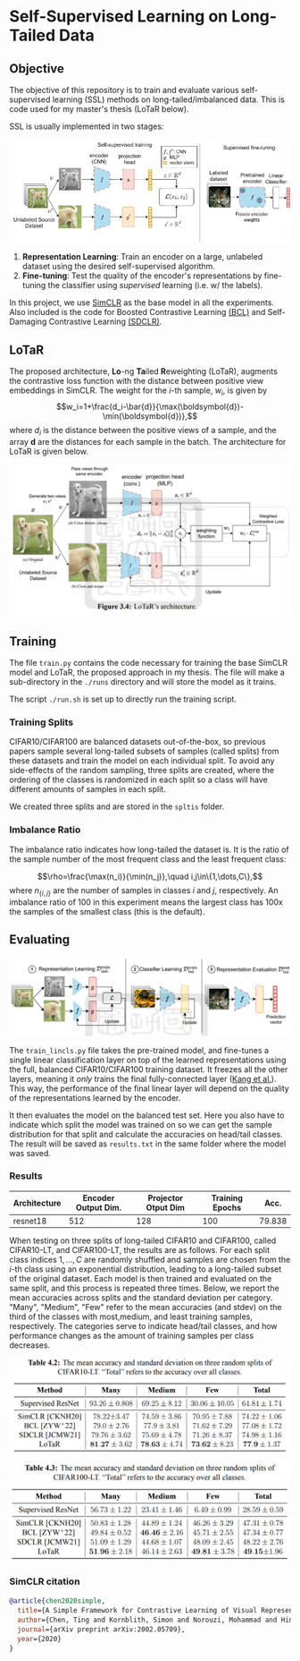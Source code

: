 # Self-Supervised Learning on Long-Tailed Data

## Objective
The objective of this repository is to train and evaluate various self-supervised learning (SSL) methods on long-tailed/imbalanced data.
This is code used for my master's thesis (LoTaR below).

SSL is usually implemented in two stages:

![SSL pipeline](./imgs/ssl_pipeline.png)

1. **Representation Learning**: Train an encoder on a large, unlabeled dataset using the desired self-supervised algorithm.
2. **Fine-tuning**: Test the quality of the encoder's representations by fine-tuning the classifier using *supervised* learning (i.e. w/ the labels).

In this project, we use [SimCLR](https://arxiv.org/abs/2002.05709) as the base model in all the experiments. Also included is the code for Boosted Contrastive Learning [(BCL)](https://arxiv.org/abs/2205.12693) and Self-Damaging Contrastive Learning [(SDCLR)](https://arxiv.org/abs/2106.02990).

## LoTaR
The proposed architecture, **Lo**-ng **Ta**iled **R**eweighting (LoTaR), augments the contrastive loss function with the distance between positive view embeddings in SimCLR. The weight for the $i$-th sample, $w_i$, is given by 
$$w_i=1+\frac{d_i-\bar{d}}{\max(\boldsymbol{d})-\min(\boldsymbol{d})},$$ 
where $d_i$ is the distance between the positive views of a sample, and the array $\boldsymbol{d}$ are the distances for each sample in the batch. The architecture for LoTaR is given below.

![Lotar architecture](imgs/lotar.png "Our approach directly modifies the loss function to increase the importance of what are believed to be tail-class samples based on the weight.")

## Training
The file `train.py` contains the code necessary for training the base SimCLR model and LoTaR, the proposed approach in my thesis. The file will make a sub-directory in the `./runs` directory and will store the model as it trains. 

The script `./run.sh` is set up to directly run the training script.

### Training Splits
CIFAR10/CIFAR100 are balanced datasets out-of-the-box, so previous papers sample several long-tailed subsets of samples (called splits) from these datasets and train the model on each individual split. To avoid any side-effects of the random sampling, three splits are created, where the ordering of the classes is randomized in each split so a class will have different amounts of samples in each split.

We created three splits and are stored in the `spltis` folder.

### Imbalance Ratio
The imbalance ratio indicates how long-tailed the dataset is. It is the ratio of the sample number of the most frequent class and the least frequent class:

$$\rho=\frac{\max(n_i)}{\min(n_j)},\quad i,j\in\{1,\dots,C\},$$
where $n_{\{i,j\}}$ are the number of samples in classes $i$ and $j$, respectively.
An imbalance ratio of 100 in this experiment means the largest class has 100x the samples of the smallest class (this is the default).

## Evaluating

![Evaluation Procedure acc. Kang et al.](imgs/evaluation.png "Detailed training/eval diagram")

The `train_lincls.py` file takes the pre-trained model, and fine-tunes a single linear classification layer on top of the learned representations using the full, balanced CIFAR10/CIFAR100 training dataset. It freezes all the other layers, meaning it *only* trains the final fully-connected layer ([Kang et al.](https://openreview.net/forum?id=OqtLIabPTit)).
This way, the performance of the final linear layer will depend on the quality of the representations learned by the encoder.

It then evaluates the model on the balanced test set.
Here you also have to indicate which split the model was trained on so we can get the sample distribution for that split and calculate the accuracies on head/tail classes.
The result will be saved as `results.txt` in the same folder where the model was saved.


### Results
Architecture | Encoder Output Dim. | Projector Otput Dim | Training Epochs | Acc.
---|---|---|---|---|
resnet18 | 512 | 128 | 100 | 79.838

When testing on three splits of long-tailed CIFAR10 and CIFAR100, called CIFAR10-LT, and CIFAR100-LT, the results are as follows.
For each split class indices ${1,\dots,C}$ are randomly shuffled and samples are chosen from the $i$-th class using an exponential distribution, leading to a long-tailed subset of the original dataset.
Each model is then trained and evaluated on the same split, and this process is repeated three times.
Below, we report the mean accuracies across splits and the standard deviation per category.
"Many", "Medium", "Few" refer to the mean accuracies (and stdev) on the third of the classes with most,medium, and least training samples, respectively.
The categories serve to indicate head/tail classes, and how performance changes as the amount of training samples per class decreases.

![CIFAR10-LT](imgs/cifar10_accs.png "Mean accuracies and standard deviations on CIFAR10-LT. The columns represent the third of classes with most, medium, and least amount of training samples.")

![CIFAR100-LT](imgs/cifar100_accs.png "Mean accuracies and standard deviations on CIFAR100-LT. The columns represent the third of classes with most, medium, and least amount of training samples.")

### SimCLR citation
```bibtex
@article{chen2020simple,
  title={A Simple Framework for Contrastive Learning of Visual Representations},
  author={Chen, Ting and Kornblith, Simon and Norouzi, Mohammad and Hinton, Geoffrey},
  journal={arXiv preprint arXiv:2002.05709},
  year={2020}
}
```
